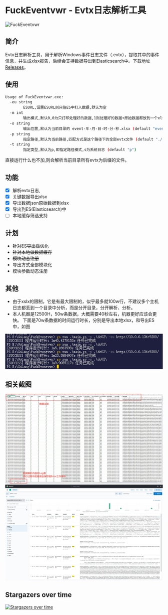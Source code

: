 # FuckEventvwr - Evtx日志解析工具
![FuckEventvwr](https://socialify.git.ci/BoyChai/FuckEventvwr/image?font=Inter&forks=1&issues=1&language=1&name=1&owner=1&pattern=Circuit+Board&pulls=1&stargazers=1&theme=Light)
## 简介
Evtx日志解析工具，用于解析Windows事件日志文件（.evtx），提取其中的事件信息，并生成xlsx报告，后续会支持数据导出到Elasticsearch中。下载地址[Releases](https://github.com/BoyChai/FuckEventvwr/releases)。

## 使用
```bash
Usage of FuckEventvwr.exe:
  -eu string
        ESURL,设置ESURL则只往ES中打入数据,默认为空
  -m int
        输出模式,默认0,0为只打印处理好的数据,1则处理好的数据+原始数据都放到一个xlsx中,2则只输出原始数据
  -o string
        输出位置,默认为当前目录的 event-年-月-日-时-分-秒.xlsx (default "event-年-月-日-时-分-秒.xlsx")
  -p string
        指定路径,默认为当前路径,匹配方式是这个路径下的全部evtx文件 (default "./")
  -t string
        指定类型,默认为p,即指定路径模式,s为系统日志 (default "p")
```
直接运行什么也不加,则会解析当前目录所有evtx为后缀的文件。

## 功能
- [x] 解析evtx日志,
- [x] 关键数据导出xlsx
- [x] 导出数据json原始数据到xlsx
- [x] 导出到ES(Elasticsearch)中
- [ ] 本地缓存筛选支持

## 计划
- ~~针对ES导出做优化~~  
- ~~针对本地做数据缓存~~
- ~~模块动态注册~~
- 导出方式全部模块化
- 模块参数动态注册

<!-- - 针对powershell执行做数据筛选
- 针对用户创建做数据筛选
- 针对服务创建做数据筛选
- 针对用户登录做筛选
- 针对用户授权筛选
- 支持多种导出方式 -->


## 其他
- 由于xslx的限制，它是有最大限制的，似乎最多就100w行，不建议多个主机日志都丢到一个目录中分析，而是分开目录，分开解析、分析。  
- 本人机器是12500H，50w条数据，大概需要40秒左右，机器更好应该会更快。
下面是70w条数据的时间运行时长，分别是导出本地xlsx，和导出ES中，如图

![speed](static/speed.png)

## 相关截图  
![xlsx](static/xlsx.png)
![Elasticsearchs](static/es.png)
## Stargazers over time
[![Stargazers over time](https://starchart.cc/BoyChai/FuckEventvwr.svg?variant=adaptive)](https://starchart.cc/BoyChai/FuckEventvwr)
